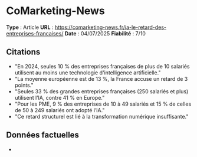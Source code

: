 # CoMarketing-News

**Type** : Article
**URL** : https://comarketing-news.fr/ia-le-retard-des-entreprises-francaises/
**Date** : 04/07/2025
**Fiabilité** : 7/10

## Citations

* "En 2024, seules 10 % des entreprises françaises de plus de 10 salariés utilisent au moins une technologie d'intelligence artificielle."
* "La moyenne européenne est de 13 %, la France accuse un retard de 3 points."
* "Seules 33 % des grandes entreprises françaises (250 salariés et plus) utilisent l’IA, contre 41 % en Europe."
* "Pour les PME, 9 % des entreprises de 10 à 49 salariés et 15 % de celles de 50 à 249 salariés ont adopté l’IA."
* "Ce retard structurel est lié à la transformation numérique insuffisante."

## Données factuelles

- 
